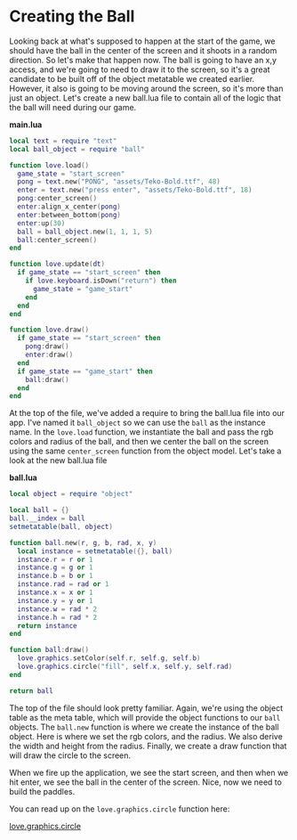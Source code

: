 # Creating the Ball

Looking back at what's supposed to happen at the start of the game, we should have the ball in the center of the screen and it shoots in a random direction. So let's make that happen now. The ball is going to have an x,y access, and we're going to need to draw it to the screen, so it's a great candidate to be built off of the object metatable we created earlier.  However, it also is going to be moving around the screen, so it's more than just an object.  Let's create a new ball.lua file to contain all of the logic that the ball will need during our game.

**main.lua**
```lua
local text = require "text"
local ball_object = require "ball"

function love.load()
  game_state = "start_screen"
  pong = text.new("PONG", "assets/Teko-Bold.ttf", 48)
  enter = text.new("press enter", "assets/Teko-Bold.ttf", 18)
  pong:center_screen()
  enter:align_x_center(pong)
  enter:between_bottom(pong)
  enter:up(30)
  ball = ball_object.new(1, 1, 1, 5)
  ball:center_screen()
end

function love.update(dt)
  if game_state == "start_screen" then
    if love.keyboard.isDown("return") then
      game_state = "game_start"
    end
  end
end

function love.draw()
  if game_state == "start_screen" then
    pong:draw()
    enter:draw()
  end
  if game_state == "game_start" then
    ball:draw()
  end
end
```

At the top of the file, we've added a require to bring the ball.lua file into our app.  I've named it `ball_object` so we can use the `ball` as the instance name.  In the `love.load` function, we instantiate the ball and pass the rgb colors and radius of the ball, and then we center the ball on the screen using the same `center_screen` function from the object model.  Let's take a look at the new ball.lua file

**ball.lua**
```lua
local object = require "object"

local ball = {}
ball.__index = ball
setmetatable(ball, object)

function ball.new(r, g, b, rad, x, y)
  local instance = setmetatable({}, ball)
  instance.r = r or 1
  instance.g = g or 1
  instance.b = b or 1
  instance.rad = rad or 1
  instance.x = x or 1
  instance.y = y or 1
  instance.w = rad * 2
  instance.h = rad * 2
  return instance
end

function ball:draw()
  love.graphics.setColor(self.r, self.g, self.b)
  love.graphics.circle("fill", self.x, self.y, self.rad)
end

return ball

```

The top of the file should look pretty familiar.  Again, we're using the object table as the meta table, which will provide the object functions to our `ball` objects.  The `ball.new` function is where we create the instance of the ball object.  Here is where we set the rgb colors, and the radius.  We also derive the width and height from the radius.  Finally, we create a draw function that will draw the circle to the screen.

When we fire up the application, we see the start screen, and then when we hit enter, we see the ball in the center of the screen.  Nice, now we need to build the paddles.

You can read up on the `love.graphics.circle` function here:

[love.graphics.circle](https://love2d.org/wiki/love.graphics.circle) 
